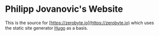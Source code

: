 # Philipp Jovanovic's Website
This is the source for [https://zerobyte.io](https://zerobyte.io) which uses the static site generator [Hugo](https://gohugo.io/) as a basis.
